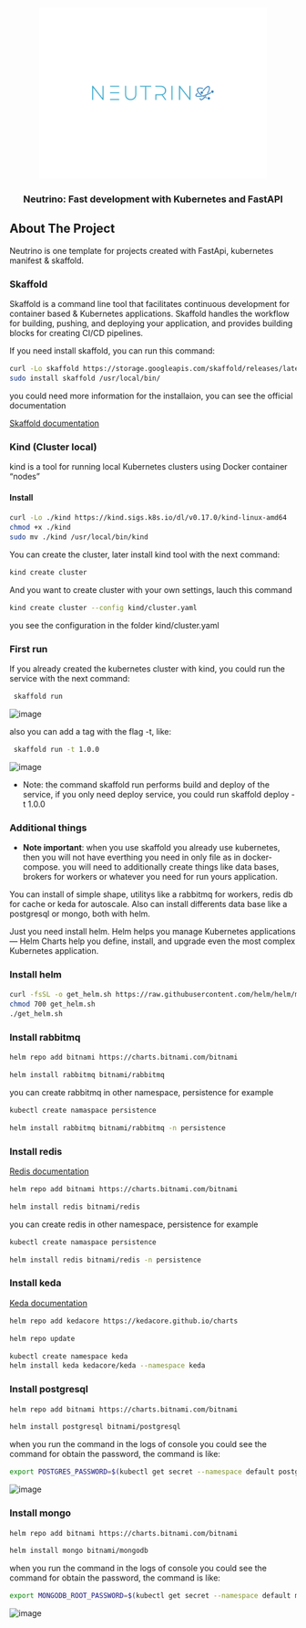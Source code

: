 <div id="top"></div>

<br />
<div align="center">
  <a href="https://github.com/guanes/neutrino">
    <img src="images/logo.png" alt="Logo" width="400" height="300">
  </a>

  <h3 align="center">Neutrino: Fast development with Kubernetes and FastAPI</h3>

</div>

## About The Project

Neutrino is one template for projects created with FastApi, kubernetes manifest & skaffold.

### Skaffold

Skaffold is a command line tool that facilitates continuous development for container based & Kubernetes applications. Skaffold handles the workflow for building, pushing, and deploying your application, and provides building blocks for creating CI/CD pipelines.

If you need install skaffold, you can run this command:

```sh
curl -Lo skaffold https://storage.googleapis.com/skaffold/releases/latest/skaffold-linux-amd64 && \
sudo install skaffold /usr/local/bin/
```

you could need more information for the installaion, you can see the official documentation

[Skaffold documentation](https://skaffold.dev/docs/install/)

### Kind (Cluster local)

kind is a tool for running local Kubernetes clusters using Docker container “nodes”

#### Install
```sh
curl -Lo ./kind https://kind.sigs.k8s.io/dl/v0.17.0/kind-linux-amd64
chmod +x ./kind
sudo mv ./kind /usr/local/bin/kind
```
You can create the cluster, later install kind tool with the next command:
```sh
kind create cluster
```
And you want to create cluster with your own settings, lauch this command
```sh
kind create cluster --config kind/cluster.yaml
```
you see the configuration in the folder kind/cluster.yaml

### First run

If you already created the kubernetes cluster with kind, you could run the service with the next command:

```sh
 skaffold run 
```
![image](https://user-images.githubusercontent.com/44074556/208686078-35b6442c-f804-4e6e-86fd-9d12a83fab91.png)

also you can add a tag with the flag -t, like:

```sh
 skaffold run -t 1.0.0
```

![image](https://user-images.githubusercontent.com/44074556/208686445-952d47ff-6e09-44d6-a661-127058818e52.png)

* Note: the command skaffold run performs build and deploy of the service, if you only need deploy service, you could run skaffold deploy -t 1.0.0

### Additional things  

* **Note important**: when you use skaffold you already use kubernetes, then you will not have everthing you need in only file as in docker-compose. you will need to additionally create things like data bases, brokers for workers or whatever you need for run yours application.

You can install of simple shape, utilitys like a rabbitmq for workers, redis db for cache or keda for autoscale. Also can install differents data base like a postgresql or mongo, both with helm.

Just you need install helm. Helm helps you manage Kubernetes applications — Helm Charts help you define, install, and upgrade even the most complex Kubernetes application.

### Install helm
```sh
curl -fsSL -o get_helm.sh https://raw.githubusercontent.com/helm/helm/main/scripts/get-helm-3
chmod 700 get_helm.sh
./get_helm.sh
```

### Install rabbitmq
```sh
helm repo add bitnami https://charts.bitnami.com/bitnami
```
```sh
helm install rabbitmq bitnami/rabbitmq
```
you can create rabbitmq in other namespace, persistence for example
```sh
kubectl create namaspace persistence
```
```sh
helm install rabbitmq bitnami/rabbitmq -n persistence
```
### Install redis

[Redis documentation](https://redis.io/docs/)

```sh
helm repo add bitnami https://charts.bitnami.com/bitnami
```
```sh
helm install redis bitnami/redis
```
you can create redis in other namespace, persistence for example
```sh
kubectl create namaspace persistence
```
```sh
helm install redis bitnami/redis -n persistence
```

### Install keda

[Keda documentation](https://keda.sh/docs/2.9/)

```sh
helm repo add kedacore https://kedacore.github.io/charts
```
```sh
helm repo update
```

```sh
kubectl create namespace keda
helm install keda kedacore/keda --namespace keda
```
### Install postgresql
```sh
helm repo add bitnami https://charts.bitnami.com/bitnami
```
```sh
helm install postgresql bitnami/postgresql
```
when you run the command in the logs of console you could see the command for obtain the password, the command is like:

```sh
export POSTGRES_PASSWORD=$(kubectl get secret --namespace default postgresql -o jsonpath="{.data.postgres-password}" | base64 -d)
```

![image](https://user-images.githubusercontent.com/44074556/209144332-0590341a-bace-45a7-8bb8-13d203a16511.png)

### Install mongo

```sh
helm repo add bitnami https://charts.bitnami.com/bitnami
```
```sh
helm install mongo bitnami/mongodb
```

when you run the command in the logs of console you could see the command for obtain the password, the command is like:
```sh
export MONGODB_ROOT_PASSWORD=$(kubectl get secret --namespace default mongo-mongodb -o jsonpath="{.data.mongodb-root-password}" | base64 -d)
```
![image](https://user-images.githubusercontent.com/44074556/209145181-dffd8e02-9bba-4ce8-9012-6b05aaf7a84c.png)

